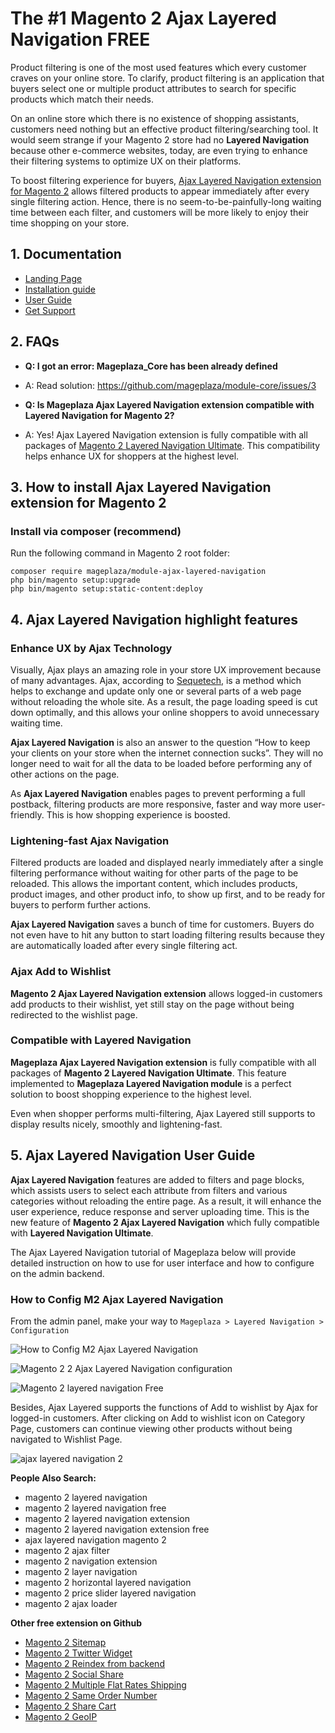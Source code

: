 # The #1 Magento 2 Ajax Layered Navigation FREE

Product filtering is one of the most used features which every customer craves on your online store. To clarify, product filtering is an application that buyers select one or multiple product attributes to search for specific products which match their needs.

On an online store which there is no existence of shopping assistants, customers need nothing but an effective product filtering/searching tool. It would seem strange if your Magento 2 store had no **Layered Navigation** because other e-commerce websites, today, are even trying to enhance their filtering systems to optimize UX on their platforms.

To boost filtering experience for buyers, [Ajax Layered Navigation extension for Magento 2](https://www.mageplaza.com/magento-2-ajax-layered-navigation/) allows filtered products to appear immediately after every single filtering action. Hence, there is no seem-to-be-painfully-long waiting time between each filter, and customers will be more likely to enjoy their time shopping on your store. 


## 1. Documentation

- [Landing Page](https://github.com/mageplaza/magento-2-ajax-layered-navigation)
- [Installation guide](https://www.mageplaza.com/install-magento-2-extension/)
- [User Guide](https://docs.mageplaza.com/ajax-layered-navigation/index.html)
- [Get Support](https://github.com/mageplaza/magento-2-ajax-layered-navigation/issues)


## 2. FAQs

- **Q: I got an error: Mageplaza_Core has been already defined**

- A: Read solution: https://github.com/mageplaza/module-core/issues/3

- **Q: Is Mageplaza Ajax Layered Navigation extension compatible with Layered Navigation for Magento 2?**

- A: Yes! Ajax Layered Navigation extension is fully compatible with all packages of [Magento 2 Layered Navigation Ultimate](https://www.mageplaza.com/magento-2-layered-navigation-extension/). This compatibility helps enhance UX for shoppers at the highest level.


## 3. How to install Ajax Layered Navigation extension for Magento 2

### Install via composer (recommend)

Run the following command in Magento 2 root folder:

```
composer require mageplaza/module-ajax-layered-navigation
php bin/magento setup:upgrade
php bin/magento setup:static-content:deploy
```
## 4. Ajax Layered Navigation highlight features
### Enhance UX by Ajax Technology

Visually, Ajax plays an amazing role in your store UX improvement because of many advantages. Ajax, according to [Sequetech](https://www.seguetech.com/ajax-technology/), is a method which helps to exchange and update only one or several parts of a web page without reloading the whole site. As a result, the page loading speed is cut down optimally, and this allows your online shoppers to avoid unnecessary waiting time. 

**Ajax Layered Navigation** is also an answer to the question “How to keep your clients on your store when the internet connection sucks”. They will no longer need to wait for all the data to be loaded before performing any of other actions on the page.

As **Ajax Layered Navigation** enables pages to prevent performing a full postback, filtering products are more responsive, faster and way more user-friendly. This is how shopping experience is boosted.

### Lightening-fast Ajax Navigation

Filtered products are loaded and displayed nearly immediately after a single filtering performance without waiting for other parts of the page to be reloaded. This allows the important content, which includes products, product images, and other product info, to show up first, and to be ready for buyers to perform further actions.

**Ajax Layered Navigation** saves a bunch of time for customers. Buyers do not even have to hit any button to start loading filtering results because they are automatically loaded after every single filtering act.  

### Ajax Add to Wishlist

**Magento 2 Ajax Layered Navigation extension** allows logged-in customers add products to their wishlist, yet still stay on the page without being redirected to the wishlist page.

### Compatible with Layered Navigation

**Mageplaza Ajax Layered Navigation extension** is fully compatible with all packages of **Magento 2 Layered Navigation Ultimate**. This feature implemented to **Mageplaza Layered Navigation module** is a perfect solution to boost shopping experience to the highest level. 

Even when shopper performs multi-filtering, Ajax Layered still supports to display results nicely, smoothly and lightening-fast.

## 5. Ajax Layered Navigation User Guide

**Ajax Layered Navigation** features are added to filters and page blocks, which assists users to select each attribute from filters and various categories without reloading the entire page. As a result, it will enhance the user experience, reduce response and server uploading time. This is the new feature of **Magento 2 Ajax Layered Navigation** which fully compatible with **Layered Navigation Ultimate**.

The Ajax Layered Navigation tutorial of Mageplaza below will provide detailed instruction on how to use for user interface and how to configure on the admin backend.


### How to Config M2 Ajax Layered Navigation

From the admin panel, make your way to ``Mageplaza > Layered Navigation > Configuration``

![How to Config M2 Ajax Layered Navigation](https://i.imgur.com/lKM4Yiz.png)

![Magento 2 2 Ajax Layered Navigation configuration](https://i.imgur.com/Opo6NTd.png)

![Magento 2 layered navigation Free](https://i.imgur.com/8d0Jd3F.gif)

Besides, Ajax Layered supports the functions of Add to wishlist by Ajax for logged-in customers. 
After clicking on Add to wishlist icon on Category Page, customers can continue viewing other products without being navigated to Wishlist Page. 

![ajax layered navigation 2](https://i.imgur.com/8J10AWl.gif)


**People Also Search:**
- magento 2 layered navigation
- magento 2 layered navigation free
- magento 2 layered navigation extension
- magento 2 layered navigation extension free
- ajax layered navigation magento 2
- magento 2 ajax filter
- magento 2 navigation extension
- magento 2 layer navigation
- magento 2 horizontal layered navigation
- magento 2 price slider layered navigation
- magento 2 ajax loader


**Other free extension on Github**
- [Magento 2 Sitemap](https://github.com/mageplaza/magento-2-google-xml-sitemap)
- [Magento 2 Twitter Widget](https://github.com/mageplaza/magento-2-twitter-widget)
- [Magento 2 Reindex from backend](https://github.com/mageplaza/magento-2-backend-reindex)
- [Magento 2 Social Share](https://github.com/mageplaza/magento-2-social-share)
- [Magento 2 Multiple Flat Rates Shipping](https://github.com/mageplaza/magento-2-multi-flat-rates)
- [Magento 2 Same Order Number](https://github.com/mageplaza/magento-2-same-order-number)
- [Magento 2 Share Cart](https://github.com/mageplaza/magento-2-share-cart)
- [Magento 2 GeoIP](https://github.com/mageplaza/magento-2-geoip)








